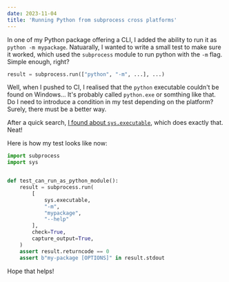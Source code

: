 ```yaml
---
date: 2023-11-04
title: 'Running Python from subprocess cross platforms'
---
```


In one of my Python package offering a CLI, I added the ability to run it as `python -m mypackage`. Natuarally, I wanted to write a small test to make sure it worked, which used the `subprocess` module to run python with the `-m` flag. Simple enough, right?

```python
result = subprocess.run(["python", "-m", ...], ...)
```

Well, when I pushed to CI, I realised that the `python` executable couldn't be found on Windows... It's probably called `python.exe` or somthing like that. Do I need to introduce a condition in my test depending on the platform? Surely, there must be a better way.

After a quick search, [I found about `sys.executable`](https://stackoverflow.com/a/912847/2261637), which does exactly that. Neat!

Here is how my test looks like now:

```python
import subprocess
import sys


def test_can_run_as_python_module():
    result = subprocess.run(
        [
            sys.executable,
            "-m",
            "mypackage",
            "--help"
        ],
        check=True,
        capture_output=True,
    )
    assert result.returncode == 0
    assert b"my-package [OPTIONS]" in result.stdout
```

Hope that helps!
